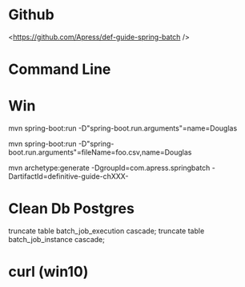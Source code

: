 

# Github
<https://github.com/Apress/def-guide-spring-batch />

# Command Line
# Win
mvn spring-boot:run -D"spring-boot.run.arguments"=name=Douglas

mvn spring-boot:run -D"spring-boot.run.arguments"=fileName=foo.csv,name=Douglas

mvn archetype:generate -DgroupId=com.apress.springbatch -DartifactId=definitive-guide-chXXX-

# Clean Db Postgres

truncate table batch_job_execution cascade;
truncate table batch_job_instance cascade;

# curl (win10)
